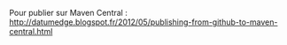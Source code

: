 




Pour publier sur Maven Central :
http://datumedge.blogspot.fr/2012/05/publishing-from-github-to-maven-central.html